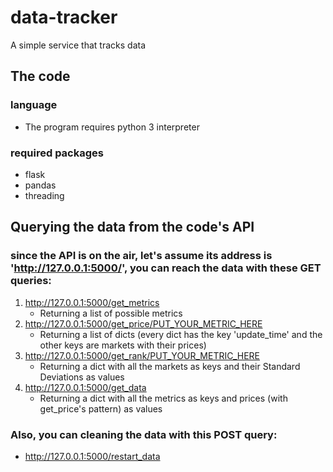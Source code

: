 # data-tracker
A simple service that tracks data

## The code

### language

- The program requires python 3 interpreter

### required packages

- flask
- pandas
- threading

## Querying the data from the code's API

### since the API is on the air, let's assume its address is 'http://127.0.0.1:5000/', you can reach the data with these GET queries:

1. http://127.0.0.1:5000/get_metrics
   - Returning a list of possible metrics
2. http://127.0.0.1:5000/get_price/PUT_YOUR_METRIC_HERE
   - Returning a list of dicts (every dict has the key 'update_time' and the other keys are markets with their prices)
3. http://127.0.0.1:5000/get_rank/PUT_YOUR_METRIC_HERE
   - Returning a dict with all the markets as keys and their Standard Deviations as values 
4. http://127.0.0.1:5000/get_data
   - Returning a dict with all the metrics as keys and prices (with get_price's pattern) as values

### Also, you can cleaning the data with this POST query:

- http://127.0.0.1:5000/restart_data
